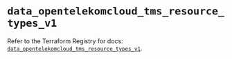 # `data_opentelekomcloud_tms_resource_types_v1`

Refer to the Terraform Registry for docs: [`data_opentelekomcloud_tms_resource_types_v1`](https://registry.terraform.io/providers/opentelekomcloud/opentelekomcloud/1.36.50/docs/data-sources/tms_resource_types_v1).
